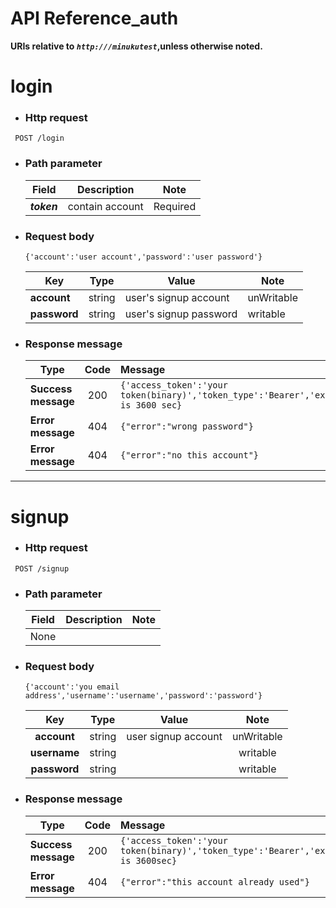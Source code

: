 API Reference_auth
===
**URIs relative to <em style='color:Dark'><code>http:///minukutest</code></em>,unless otherwise noted.**

# login

- ### Http request  
<code> POST /login </code>

- ### Path parameter 

    | Field   |      Description     |  Note |
    |----------|------------|------|
    | <em><b>token<b></em> | contain account  | Required |


- ### Request body 
	
    `{'account':'user account','password':'user password'}`

    | Key   |      Type     |  Value | Note  |
    |------|------------|------|------|
    | <b>account</b> | string |  user's signup account| unWritable|
    | <b>password</b> | string |  user's signup password| writable|

- ### Response message

    | Type   |      Code     |  Message |
    |----------|:------------:|:------|
    |<b>Success message</b> | 200 | `{'access_token':'your token(binary)','token_type':'Bearer','expires_in':default is 3600 sec}` |
    |<b>Error message</b> | 404 | `{"error":"wrong password"}` |
    |<b>Error message</b> | 404 | `{"error":"no this account"}` |

---

# signup

- ### Http request 
<code> POST /signup </code>

- ### Path parameter 
    | Field    |      Description     |  Note |
    |:----------:|:------------:|:------:|
    |None |   |  |

- ### Request body

    `{'account':'you email address','username':'username','password':'password'}`

     | Key   |      Type     |  Value | Note  |
    |:------:|:------------:|:------:|:------:|
    |<b>account</b> | string | user signup account | unWritable |   
    |<b>username</b> | string |  | writable |
    |<b>password</b> | string |  |writable  |
- ### Response message

    | Type   |      Code     |  Message |
    |----------|:------------:|:------|
    |<b>Success message</b> | 200 | `{'access_token':'your token(binary)','token_type':'Bearer','expires_in':default is 3600sec}` |
    |<b>Error message</b> | 404 | `{"error":"this account already used"}` |
    

